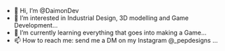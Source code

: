 - 👋 Hi, I’m @DaimonDev
- 👀 I’m interested in Industrial Design, 3D modelling and Game Development...
- 🌱 I’m currently learning everything that goes into making a Game...
- 📫 How to reach me: send me a DM on my Instagram @_pepdesigns ...

<!---
DaimonDev/DaimonDev is a ✨ special ✨ repository because its `README.md` (this file) appears on your GitHub profile.
You can click the Preview link to take a look at your changes.
--->
